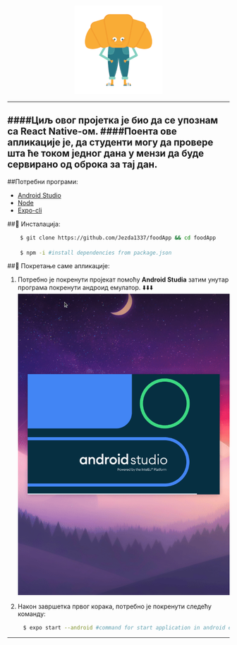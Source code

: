 <div align="center"><img src="assets/logo.png"/></div>

---

####Циљ овог пројетка је био да се упознам са **React Native**-ом.
####Поента ове апликације је, да студенти могу да провере шта ће током једног дана у мензи да буде сервирано од оброка за тај дан.
---

##Потребни програми:
*   [Android Studio](https://developer.android.com/studio)
*   [Node](https://nodejs.org/en/)
*   [Expo-cli](https://docs.expo.io/get-started/installation/)

##:memo: Инсталација:
```bash
    $ git clone https://github.com/Jezda1337/foodApp && cd foodApp

    $ npm -i #install dependencies from package.json 
```


##:rocket: Покретање саме апликације:
1.  Потребно је покренути пројекат помоћу **Android Studia** затим унутар програма покренути андроид емулатор. :arrow_down::arrow_down::arrow_down:
![how to :D](assets/tuts/clip-one.gif)

2.  Након завршетка првог корака, потребно је покренути следећу команду: 
```bash
     $ expo start --android #command for start application in android emulator
```
---


